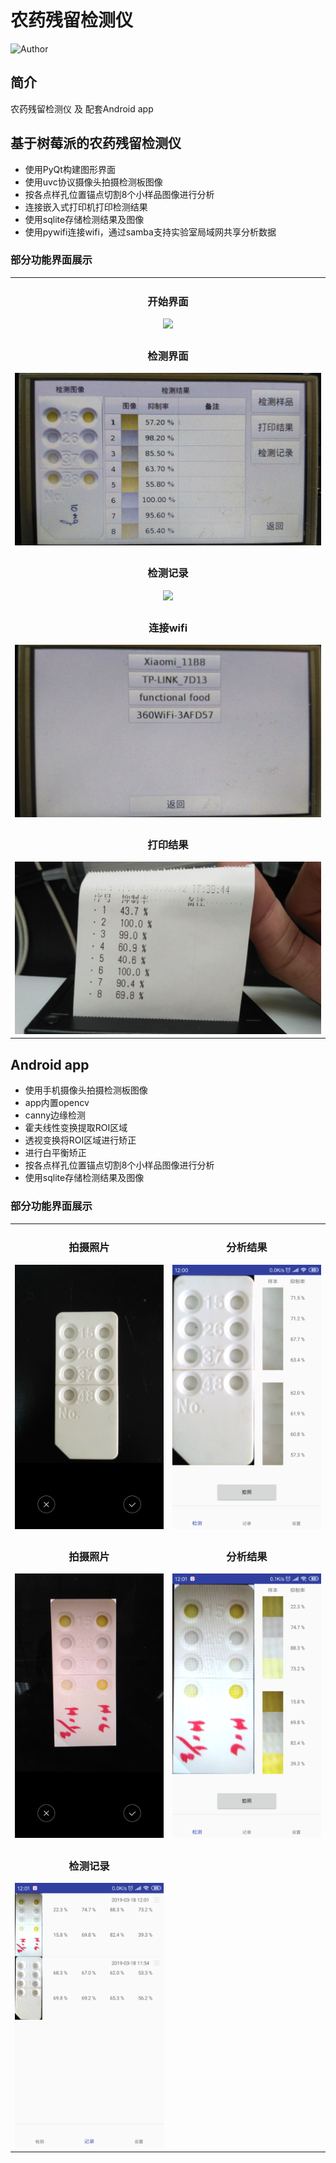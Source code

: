 # 农药残留检测仪
![Author](https://img.shields.io/badge/author-@vicchen-blue.svg?style=flat)

## 简介

农药残留检测仪 及 配套Android app

## 基于树莓派的农药残留检测仪
 
 * 使用PyQt构建图形界面
 * 使用uvc协议摄像头拍摄检测板图像
 * 按各点样孔位置锚点切割8个小样品图像进行分析
 * 连接嵌入式打印机打印检测结果
 * 使用sqlite存储检测结果及图像
 * 使用pywifi连接wifi，通过samba支持实验室局域网共享分析数据

### 部分功能界面展示

<table style="text-align:center">
    <tr><td>
        <h3>开始界面</h3>
        <img src="https://github.com/VicChen1998/PestcideCardReader/blob/master/readme_imgs/homepage.jpg?raw=true">
    </td></tr>
    <tr><td>
        <h3>检测界面</h3>
        <img src="https://github.com/VicChen1998/PestcideCardReader/blob/master/readme_imgs/analyse_page.jpg?raw=true">
    </td></tr>
    <tr><td>
        <h3>检测记录</h3>
        <img src="https://github.com/VicChen1998/PestcideCardReader/blob/master/readme_imgs/record_page.jpg?raw=true">
    </td></tr>
    <tr><td>
        <h3>连接wifi</h3>
        <img src="https://github.com/VicChen1998/PestcideCardReader/blob/master/readme_imgs/wifi_page.jpg?raw=true">
    </td></tr>
    <tr><td>
        <h3>打印结果</h3>
        <img src="https://github.com/VicChen1998/PestcideCardReader/blob/master/readme_imgs/print.jpg?raw=true">
    </td></tr>
</table>

## Android app

 * 使用手机摄像头拍摄检测板图像
 * app内置opencv
 * canny边缘检测
 * 霍夫线性变换提取ROI区域
 * 透视变换将ROI区域进行矫正
 * 进行白平衡矫正
 * 按各点样孔位置锚点切割8个小样品图像进行分析
 * 使用sqlite存储检测结果及图像

### 部分功能界面展示

<table style="text-align:center">
    <tr>
        <td>
            <h3>拍摄照片</h3>
            <img src="https://github.com/VicChen1998/PestcideCardReader/blob/master/readme_imgs/photo_1.png?raw=true">
        </td>
        <td>
            <h3>分析结果</h3>
            <img src="https://github.com/VicChen1998/PestcideCardReader/blob/master/readme_imgs/analyse_1.png?raw=true">
        </td>
    </tr>
    <tr>
        <td>
            <h3>拍摄照片</h3>
            <img src="https://github.com/VicChen1998/PestcideCardReader/blob/master/readme_imgs/photo_2.png?raw=true">
        </td>
        <td>
            <h3>分析结果</h3>
            <img src="https://github.com/VicChen1998/PestcideCardReader/blob/master/readme_imgs/analyse_2.png?raw=true">
        </td>
    </tr>
    <tr>
        <td>
            <h3>检测记录</h3>
            <img src="https://github.com/VicChen1998/PestcideCardReader/blob/master/readme_imgs/record.png?raw=true">
        </td>
    </tr>
</table>